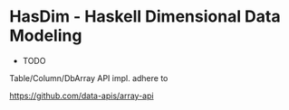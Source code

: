 # HasDim - Haskell Dimensional Data Modeling

- TODO

Table/Column/DbArray API impl. adhere to

https://github.com/data-apis/array-api
